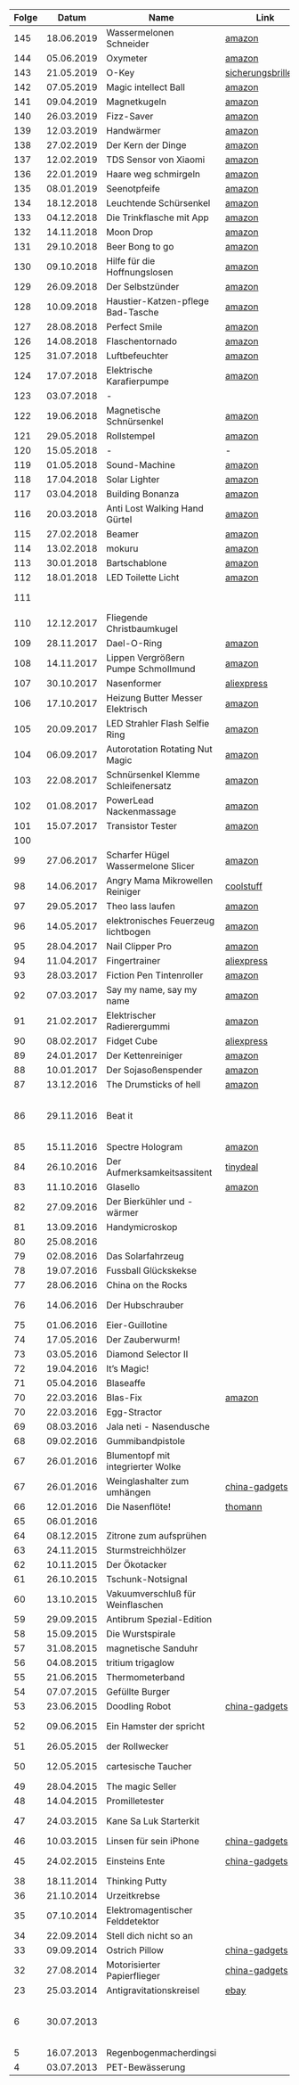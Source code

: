 | Folge |   Datum    |                Name                 |                                                        Link                                                         |                                                                                                                                Anmerkungen                                                                                                                                |
| ----- | ---------- | ----------------------------------- | ------------------------------------------------------------------------------------------------------------------- | ------------------------------------------------------------------------------------------------------------------------------------------------------------------------------------------------------------------------------------------------------------------------- |
| 145   | 18.06.2019 | Wassermelonen Schneider             | [amazon](https://www.amazon.de/dp/B07R9R45S8/?tag=minkorrekt-21)                                                    | [youtube](https://www.youtube.com/watch?v=AVcyCsjUw2Q)                                                                                                                                                                                                                    |
| 144   | 05.06.2019 | Oxymeter                            | [amazon](https://www.amazon.de/dp/B002VQBGYU/?tag=minkorrekt-21)                                                    |                                                                                                                                                                                                                                                                           |
| 143   | 21.05.2019 | O-Key                               | [sicherungsbrille.de](https://sicherungsbrille.de/sicherungsbrille-bestellen/o-key/)                                | [Info Blog](https://www.bergsteigen.com/produkte/test-o-key-knotenoeffnungshilfe-open-your-knot-easily)                                                                                                                                                                   |
| 142   | 07.05.2019 | Magic intellect Ball                | [amazon](https://www.amazon.de/dp/B00CFVDV3A/&tag=minkorrekt-21)                                                    |                                                                                                                                                                                                                                                                           |
| 141   | 09.04.2019 | Magnetkugeln                        | [amazon](https://www.amazon.de/dp/B075V2G73J/&tag=minkorrekt-21)                                                    |                                                                                                                                                                                                                                                                           |
| 140   | 26.03.2019 | Fizz-Saver                          | [amazon](https://www.amazon.de/dp/B008T6G146/?tag=minkorrekt-21)                                                    |                                                                                                                                                                                                                                                                           |
| 139   | 12.03.2019 | Handwärmer                          | [amazon](https://www.amazon.de/dp/B01ERA6NF4/?tag=minkor∏rekt-21)                                                   |                                                                                                                                                                                                                                                                           |
| 138   | 27.02.2019 | Der Kern der Dinge                  | [amazon](https://www.amazon.de/dp/B01AT5A23U/?tag=minkorrekt-21)                                                    |                                                                                                                                                                                                                                                                           |
| 137   | 12.02.2019 | TDS Sensor von Xiaomi               | [amazon](https://www.amazon.de/dp/B01J9SNLU4/?tag=minkorrekt-21)                                                    |                                                                                                                                                                                                                                                                           |
| 136   | 22.01.2019 | Haare weg schmirgeln                | [amazon](https://www.amazon.de/dp/B004V033BS/?tag=minkorrekt-21)                                                    |                                                                                                                                                                                                                                                                           |
| 135   | 08.01.2019 | Seenotpfeife                        | [amazon](https://www.amazon.de/dp/B01CYF00RQ/?tag=minkorrekt-21)                                                    |                                                                                                                                                                                                                                                                           |
| 134   | 18.12.2018 | Leuchtende Schürsenkel              | [amazon](https://www.amazon.de/dp/B00R7E9GBG/?tag=minkorrekt-21)                                                    |                                                                                                                                                                                                                                                                           |
| 133   | 04.12.2018 | Die Trinkflasche mit App            | [amazon](https://www.amazon.de/dp/B01N9S08A4/?tag=minkorrekt-21)                                                    |                                                                                                                                                                                                                                                                           |
| 132   | 14.11.2018 | Moon Drop                           | [amazon](https://www.amazon.de/dp/B076BP33PG/?tag=minkorrekt-21)                                                    |                                                                                                                                                                                                                                                                           |
| 131   | 29.10.2018 | Beer Bong to go                     | [amazon](https://www.amazon.de/dp/B07CKJ5J1W/?tag=minkorrekt-21)                                                    |                                                                                                                                                                                                                                                                           |
| 130   | 09.10.2018 | Hilfe für die Hoffnungslosen        | [amazon](https://www.amazon.de/dp/B078MBLLLD/?tag=minkorrekt-21)                                                    | [banggood](https://www.banggood.com/de/Original-Xiaomi-Flora-Smart-Flower-Pot-Monitor-Digital-Plants-Grass-Soil-Water-Light-Tester-Sensor-p-1199982.html? )                                                                                                               |
| 129   | 26.09.2018 | Der Selbstzünder                    | [amazon](https://www.amazon.de/dp/B07HBLMXZQ/?tag=minkorrekt-21)                                                    |                                                                                                                                                                                                                                                                           |
| 128   | 10.09.2018 | Haustier-Katzen-pflege Bad-Tasche   | [amazon](https://www.amazon.de/dp/B07B9P9RFH/?tag=minkorrekt-21)                                                    |                                                                                                                                                                                                                                                                           |
| 127   | 28.08.2018 | Perfect Smile                       | [amazon](https://www.amazon.de/dp/B01NBYWNXV/?tag=minkorrekt-21)                                                    | [perfectsmileteeth](http://www.perfectsmileteeth.com/)                                                                                                                                                                                                                    |
| 126   | 14.08.2018 | Flaschentornado                     | [amazon](https://www.amazon.de/dp/B00ST0XCYY/?tag=minkorrekt-21)                                                    | [youtube](https://youtu.be/Z-Ze0zZKho4)                                                                                                                                                                                                                                   |
| 125   | 31.07.2018 | Luftbefeuchter                      | [amazon](https://www.amazon.de/dp/B00NXLVRX2/?tag=minkorrekt-21)                                                    | [youtube](https://youtu.be/rtz4mJFsPu0)                                                                                                                                                                                                                                   |
| 124   | 17.07.2018 | Elektrische Karafierpumpe           | [amazon](https://www.amazon.de/dp/B01M349O9J/?tag=minkorrekt-21)                                                    | [youtube](https://youtu.be/eyFGdQsuHtw)                                                                                                                                                                                                                                   |
| 123   | 03.07.2018 | -                                   |                                                                                                                     |                                                                                                                                                                                                                                                                           |
| 122   | 19.06.2018 | Magnetische Schnürsenkel            | [amazon](https://www.amazon.de/dp/B0748KLKTC/?tag=minkorrekt-21)                                                    |                                                                                                                                                                                                                                                                           |
| 121   | 29.05.2018 | Rollstempel                         | [amazon](https://www.amazon.de/dp/B074V31Z83/?tag=minkorrekt-21)                                                    |                                                                                                                                                                                                                                                                           |
| 120   | 15.05.2018 | -                                   | -                                                                                                                   |                                                                                                                                                                                                                                                                           |
| 119   | 01.05.2018 | Sound-Machine                       | [amazon](https://www.amazon.de/dp/B00D9DZ94M/?tag=minkorrekt-21)                                                    |                                                                                                                                                                                                                                                                           |
| 118   | 17.04.2018 | Solar Lighter                       | [amazon](https://www.amazon.de/dp/B0745QXYX6/?tag=minkorrekt-21)                                                    |                                                                                                                                                                                                                                                                           |
| 117   | 03.04.2018 | Building Bonanza                    | [amazon](https://www.amazon.de/dp/B077D598M2/?tag=minkorrekt-21)                                                    |                                                                                                                                                                                                                                                                           |
| 116   | 20.03.2018 | Anti Lost Walking Hand Gürtel       | [amazon](https://www.amazon.de/dp/B071CVSD6H/?tag=minkorrekt-21)                                                    |                                                                                                                                                                                                                                                                           |
| 115   | 27.02.2018 | Beamer                              | [amazon](https://www.amazon.de/dp/B07FL5PFZV/?tag=minkorrekt-21)                                                    |                                                                                                                                                                                                                                                                           |
| 114   | 13.02.2018 | mokuru                              | [amazon](https://www.amazon.de/dp/B073B99J4H/?tag=minkorrekt-21)                                                    | [kickstarter](https://www.kickstarter.com/projects/1038095377/mokuru-the-amazing-desk-toy-that-you-can-take-anyw)                                                                                                                                                         |
| 113   | 30.01.2018 | Bartschablone                       | [amazon](https://www.amazon.de/dp/B01MS9HWPD/?tag=minkorrekt-21)                                                    |                                                                                                                                                                                                                                                                           |
| 112   | 18.01.2018 | LED Toilette Licht                  | [amazon](https://www.amazon.de/dp/B077Z5MWWD/?tag=minkorrekt-21)                                                    |                                                                                                                                                                                                                                                                           |
| 111   |            |                                     |                                                                                                                     | Wissenschaftsgala auf dem 34C3                                                                                                                                                                                                                                            |
| 110   | 12.12.2017 | Fliegende Christbaumkugel           |                                                                                                                     | [dropbox](https://www.dropbox.com/sh/nm8474sf0f03gjp/AAA-H22aSHKkJwPLP_1WkPvoa)                                                                                                                                                                                           |
| 109   | 28.11.2017 | Dael-O-Ring                         | [amazon](https://www.amazon.de/dp/B004NL46A2/?tag=minkorrekt-21)                                                    |                                                                                                                                                                                                                                                                           |
| 108   | 14.11.2017 | Lippen Vergrößern Pumpe Schmollmund | [amazon](https://www.amazon.de/dp/B01FDZB5IW/?tag=minkorrekt-21)                                                    |                                                                                                                                                                                                                                                                           |
| 107   | 30.10.2017 | Nasenformer                         | [aliexpress](https://de.aliexpress.com/item//32815599280.html)                                                      | [dropbox](https://www.dropbox.com/sh/8dgahnovu982udp/AACqEuVIZk2og7giU4xhHtdpa)                                                                                                                                                                                           |
| 106   | 17.10.2017 | Heizung Butter Messer Elektrisch    | [amazon](https://www.amazon.de/dp/B07193T7MK/?tag=minkorrekt-21)                                                    |                                                                                                                                                                                                                                                                           |
| 105   | 20.09.2017 | LED Strahler Flash Selfie Ring      | [amazon](https://www.amazon.de/dp/B06Y6682LB/?tag=minkorrekt-21)                                                    |                                                                                                                                                                                                                                                                           |
| 104   | 06.09.2017 | Autorotation Rotating Nut Magic     | [amazon](https://www.amazon.de/dp/B01MXEKIY9/?tag=minkorrekt-21)                                                    |                                                                                                                                                                                                                                                                           |
| 103   | 22.08.2017 | Schnürsenkel Klemme Schleifenersatz | [amazon](https://www.amazon.de/dp/B07416S8ML/?tag=minkorrekt-21)                                                    |                                                                                                                                                                                                                                                                           |
| 102   | 01.08.2017 | PowerLead Nackenmassage             | [amazon](https://www.amazon.de/dp/B06XG1H159/?tag=minkorrekt-21)                                                    |                                                                                                                                                                                                                                                                           |
| 101   | 15.07.2017 | Transistor Tester                   | [amazon](https://www.amazon.de/dp/B00XKMZX66/?tag=minkorrekt-21)                                                    |                                                                                                                                                                                                                                                                           |
| 100   |            |                                     |                                                                                                                     |                                                                                                                                                                                                                                                                           |
| 99    | 27.06.2017 | Scharfer Hügel Wassermelone Slicer  | [amazon](https://www.amazon.de/dp/B01D1HG9GW/?tag=minkorrekt-21)                                                    | [youtube](https://youtu.be/Brih4815fQA)                                                                                                                                                                                                                                   |
| 98    | 14.06.2017 | Angry Mama Mikrowellen Reiniger     | [coolstuff](https://www.coolstuff.de/Mikrowellenreiniger-Angry-Mama)                                                | [youtube](https://youtu.be/r7Aj_uFx1ZY)                                                                                                                                                                                                                                   |
| 97    | 29.05.2017 | Theo lass laufen                    | [amazon](https://www.amazon.de/dp/B00AM6W76W/?tag=minkorrekt-21)                                                    |                                                                                                                                                                                                                                                                           |
| 96    | 14.05.2017 | elektronisches Feuerzeug lichtbogen | [amazon](https://www.amazon.de/dp/B01L1UPNZY/?tag=minkorrekt-21)                                                    | [dropbox](https://www.dropbox.com/sc/am2flv4d24tmwjc/AAA-xkucuvzdQljE7jHPs9fSa)                                                                                                                                                                                           |
| 95    | 28.04.2017 | Nail Clipper Pro                    | [amazon](https://www.amazon.de/dp/B01N7MU0AW/?tag=minkorrekt-21)                                                    |                                                                                                                                                                                                                                                                           |
| 94    | 11.04.2017 | Fingertrainer                       | [aliexpress](https://de.aliexpress.com/item//32813196842.html)                                                      |                                                                                                                                                                                                                                                                           |
| 93    | 28.03.2017 | Fiction Pen Tintenroller            | [amazon](https://www.amazon.de/dp/B005ELBX92/?tag=minkorrekt-21)                                                    |                                                                                                                                                                                                                                                                           |
| 92    | 07.03.2017 | Say my name, say my name            | [amazon](https://www.amazon.de/dp/B01F0TGFAO/?tag=minkorrekt-21)                                                    | [youtube](https://youtu.be/sKTee-ytB7Q)                                                                                                                                                                                                                                   |
| 91    | 21.02.2017 | Elektrischer Radierergummi          | [amazon](https://www.amazon.de/dp/B01LXE6J7J/?tag=minkorrekt-21)                                                    | [photos.google](https://photos.google.com/share/AF1QipMpmc7-C9ELnEVdNoVgVSqUdB2vEycLNOvQdtJwC514SOf26h1MGhmUn51B8m023g?key=SmhUZWkzOE01NlNTSU4zdU9aRlZLWlFqRzRTWmZn)                                                                                                      |
| 90    | 08.02.2017 | Fidget Cube                         | [aliexpress](https://de.aliexpress.com/item//32838901541.html)                                                      |                                                                                                                                                                                                                                                                           |
| 89    | 24.01.2017 | Der Kettenreiniger                  | [amazon](https://www.amazon.de/dp/B01GKPD46A/?tag=minkorrekt-21)                                                    |                                                                                                                                                                                                                                                                           |
| 88    | 10.01.2017 | Der Sojasoßenspender                | [amazon](https://www.amazon.de/dp/B01E9WCFO8/?tag=minkorrekt-21)                                                    |                                                                                                                                                                                                                                                                           |
| 87    | 13.12.2016 | The Drumsticks of hell              | [amazon](https://www.amazon.de/dp/B00W3EFJSY/?tag=minkorrekt-21)                                                    |                                                                                                                                                                                                                                                                           |
| 86    | 29.11.2016 | Beat it                             |                                                                                                                     | musste wegen postalischer Probleme leider entfallen                                                                                                                                                                                                                       |
| 85    | 15.11.2016 | Spectre Hologram                    | [amazon](https://www.amazon.de/dp/B01CO0EW34/?tag=minkorrekt-21)                                                    |                                                                                                                                                                                                                                                                           |
| 84    | 26.10.2016 | Der Aufmerksamkeitsassitent         | [tinydeal](http://www.tinydeal.com/anti-sleep-alarm-drive-alert-driver-awake-driver-alarm-truck-tool-p-159085.html) |                                                                                                                                                                                                                                                                           |
| 83    | 11.10.2016 | Glasello                            | [amazon](https://www.amazon.de/dp/B01KK8NBE8/?tag=minkorrekt-21)                                                    |                                                                                                                                                                                                                                                                           |
| 82    | 27.09.2016 | Der Bierkühler und -wärmer          |                                                                                                                     |                                                                                                                                                                                                                                                                           |
| 81    | 13.09.2016 | Handymicroskop                      |                                                                                                                     |                                                                                                                                                                                                                                                                           |
| 80    | 25.08.2016 |                                     |                                                                                                                     |                                                                                                                                                                                                                                                                           |
| 79    | 02.08.2016 | Das Solarfahrzeug                   |                                                                                                                     | [youtube](https://www.dropbox.com/sc/cmmohck718gag13/AADPZE848u9mIbr3Pv18FyZ1a)                                                                                                                                                                                           |
| 78    | 19.07.2016 | Fussball Glückskekse                |                                                                                                                     |                                                                                                                                                                                                                                                                           |
| 77    | 28.06.2016 | China on the Rocks                  |                                                                                                                     | [photos.google](https://goo.gl/photos/df3p1YxNC8VJ9yxdA)                                                                                                                                                                                                                  |
| 76    | 14.06.2016 | Der Hubschrauber                    |                                                                                                                     | [photos.google](https://goo.gl/photos/ccXMyYPcDnfjsH339), [photos.google](https://goo.gl/photos/qkB9XwnLVX3uVUNFA)                                                                                                                                                        |
| 75    | 01.06.2016 | Eier-Guillotine                     |                                                                                                                     |                                                                                                                                                                                                                                                                           |
| 74    | 17.05.2016 | Der Zauberwurm!                     |                                                                                                                     | [photos.google](https://goo.gl/photos/XACvQkVdiY7amQuAA)                                                                                                                                                                                                                  |
| 73    | 03.05.2016 | Diamond Selector II                 |                                                                                                                     |                                                                                                                                                                                                                                                                           |
| 72    | 19.04.2016 | It’s Magic!                         |                                                                                                                     | [photos.google](https://goo.gl/photos/oH7k79JQXsLmnvoeA)                                                                                                                                                                                                                  |
| 71    | 05.04.2016 | Blaseaffe                           |                                                                                                                     | [photos.google](https://goo.gl/photos/DxPLmhY74xzDRi7W7)                                                                                                                                                                                                                  |
| 70    | 22.03.2016 | Blas-Fix                            | [amazon](http://www.amazon.de/dp/B00BG4MQVK/?tag=minkorrekt-21)                                                     |                                                                                                                                                                                                                                                                           |
| 70    | 22.03.2016 | Egg-Stractor                        |                                                                                                                     | [youtube](https://www.youtube.com/watch?v=LY9-BS6snwM)                                                                                                                                                                                                                    |
| 69    | 08.03.2016 | Jala neti - Nasendusche             |                                                                                                                     | [photos.google](https://get.google.com/albumarchive/107341743493109591753/album/AF1QipOvaDYAucGn9gildHwVe72AW7hFCiPf_IjDKTzQ?source=pwa)                                                                                                                                  |
| 68    | 09.02.2016 | Gummibandpistole                    |                                                                                                                     | [photos.google](https://get.google.com/albumarchive/107341743493109591753/album/AF1QipO1lvtF1vG6YCKnjLrIGl-MfP9WD_M5sTQ2gywI)                                                                                                                                             |
| 67    | 26.01.2016 | Blumentopf mit integrierter Wolke   |                                                                                                                     | [youtube](https://youtu.be/DjUlNhEH9WA)                                                                                                                                                                                                                                   |
| 67    | 26.01.2016 | Weinglashalter zum umhängen         | [china-gadgets](https://www.china-gadgets.de/weinglas-tragegurt/)                                                   |                                                                                                                                                                                                                                                                           |
| 66    | 12.01.2016 | Die Nasenflöte!                     | [thomann](http://www.thomann.de/de/stoelzel_nasenfloete_750530.htm)                                                 | [photos.google](https://get.google.com/albumarchive/107341743493109591753/album/AF1QipMAyAZYrAlm3lnwINsgR7qI4CVaqr8zZxKwmw6r)                                                                                                                                             |
| 65    | 06.01.2016 |                                     |                                                                                                                     |                                                                                                                                                                                                                                                                           |
| 64    | 08.12.2015 | Zitrone zum aufsprühen              |                                                                                                                     |                                                                                                                                                                                                                                                                           |
| 63    | 24.11.2015 | Sturmstreichhölzer                  |                                                                                                                     |                                                                                                                                                                                                                                                                           |
| 62    | 10.11.2015 | Der Ökotacker                       |                                                                                                                     | [photos.google](https://get.google.com/albumarchive/107341743493109591753/album/AF1QipO8am3lPq1m1KOfna6xJ55dM4POLzY6jsBzYcfY)                                                                                                                                             |
| 61    | 26.10.2015 | Tschunk-Notsignal                   |                                                                                                                     |                                                                                                                                                                                                                                                                           |
| 60    | 13.10.2015 | Vakuumverschluß für Weinflaschen    |                                                                                                                     |                                                                                                                                                                                                                                                                           |
| 59    | 29.09.2015 | Antibrum Spezial-Edition            |                                                                                                                     |                                                                                                                                                                                                                                                                           |
| 58    | 15.09.2015 | Die Wurstspirale                    |                                                                                                                     | [youtube](https://youtu.be/PTMZoYDRQGU)                                                                                                                                                                                                                                   |
| 57    | 31.08.2015 | magnetische Sanduhr                 |                                                                                                                     | [youtube](https://youtu.be/_8HcXSy47Ec)                                                                                                                                                                                                                                   |
| 56    | 04.08.2015 | tritium trigaglow                   |                                                                                                                     |                                                                                                                                                                                                                                                                           |
| 55    | 21.06.2015 | Thermometerband                     |                                                                                                                     | [photos.google](https://get.google.com/albumarchive/107341743493109591753/album/AF1QipN-I2iJe3hv8cIV2VKImkKsINKmgjtLIBgpAHiz?authKey=CPuPi6n92a3JUQ)                                                                                                                      |
| 54    | 07.07.2015 | Gefüllte Burger                     |                                                                                                                     | [photos.google](https://get.google.com/albumarchive/107341743493109591753/album/AF1QipNPE1-0maY1Ux3g_s2qGTIVCsLlefJ2W1I_GWmP)                                                                                                                                             |
| 53    | 23.06.2015 | Doodling Robot                      | [china-gadgets](http://www.china-gadgets.de/gadget/kritzelroboter/)                                                 |                                                                                                                                                                                                                                                                           |
| 52    | 09.06.2015 | Ein Hamster der spricht             |                                                                                                                     | [photos.google](https://plus.google.com/photos/107341743493109591753/albums/6158114702726364257?authkey=CLOcr-HLl6j52QE), [youtube](https://www.youtube.com/watch?v=_vCzL8Ef8OU)                                                                                          |
| 51    | 26.05.2015 | der Rollwecker                      |                                                                                                                     | [photos.google](https://plus.google.com/photos/107341743493109591753/albums/6152747817149663329?authkey=CM3QxJLXorb1Xg)                                                                                                                                                   |
| 50    | 12.05.2015 | cartesische Taucher                 |                                                                                                                     | [photos.google](https://plus.google.com/photos/107341743493109591753/albums/6147869543345651553?authkey=CICgxM6F5o3tfQ), [youtube](http://youtu.be/2ejoDXtRoqk), [geolino](https://www.geo.de/geolino/basteln/4339-rtkl-experiment-so-baut-ihr-einen-kartesischen-angler) |
| 49    | 28.04.2015 | The magic Seller                    |                                                                                                                     |                                                                                                                                                                                                                                                                           |
| 48    | 14.04.2015 | Promilletester                      |                                                                                                                     |                                                                                                                                                                                                                                                                           |
| 47    | 24.03.2015 | Kane Sa Luk Starterkit              |                                                                                                                     | [youtube](https://youtu.be/YbE6TSSChjw), [photos.google](https://plus.google.com/photos/107341743493109591753/albums/6129728794597640529?authkey=CP-F-qr_zOeebg)                                                                                                          |
| 46    | 10.03.2015 | Linsen für sein iPhone              | [china-gadgets](https://www.china-gadgets.de/aufklemmbare-objektive-smartphone/)                                    |                                                                                                                                                                                                                                                                           |
| 45    | 24.02.2015 | Einsteins Ente                      | [china-gadgets](https://www.china-gadgets.de/einsteins-ente/)                                                       | [photos.google](https://plus.google.com/photos/107341743493109591753/albums/6119168711095110033?authkey=CIKOg5y8rKruqwE), [youtube](http://youtu.be/onZoQ2jUFrA)                                                                                                          |
| 38    | 18.11.2014 | Thinking Putty                      |                                                                                                                     | [photos.google](https://plus.google.com/photos/107341743493109591753/albums/6082972802986040801?authkey=CNau4s79svvCAw)                                                                                                                                                   |
| 36    | 21.10.2014 | Urzeitkrebse                        |                                                                                                                     | [photos.google](https://plus.google.com/photos/107341743493109591753/albums/6072565318128376257?authkey=CPHtw86KtMrNnAE)                                                                                                                                                  |
| 35    | 07.10.2014 | Elektromagentischer Felddetektor    |                                                                                                                     | [photos.google](https://get.google.com/albumarchive/107341743493109591753/album/AF1QipOgmBuHd6LkA5B-vxkl4clloH6vmGvg98utaR7T/AF1QipNUk4U-4hwu7UVD8Bqr7TLSOP45KxQ8tXQ9T6AL)                                                                                                |
| 34    | 22.09.2014 | Stell dich nicht so an              |                                                                                                                     | [photos.google](https://plus.google.com/photos/107341743493109591753/album/6062023849809155153/6062023854249223650?authkey=COq_3qag7uqqfw)                                                                                                                                |
| 33    | 09.09.2014 | Ostrich Pillow                      | [china-gadgets](https://gadgets-china.de/ostrich-pillow-straussenkissen-kissen/)                                    | [photos.google](https://plus.google.com/photos/107341743493109591753/albums/6057373857386305121?authkey=CIX1m-b5rq6FDg)                                                                                                                                                   |
| 32    | 27.08.2014 | Motorisierter Papierflieger         | [china-gadgets](https://www.china-gadgets.de/papierflieger-elektromotor-power-up/)                                  |                                                                                                                                                                                                                                                                           |
| 23    | 25.03.2014 | Antigravitationskreisel             | [ebay](https://www.ebay.de/itm/160586911447)                                                                        | [youtube](https://youtu.be/899osYL0hpY)                                                                                                                                                                                                                                   |
| 6     | 30.07.2013 |                                     |                                                                                                                     | Sieht aus wie ein Sexspielzeug, ist aber was ganz anderes                                                                                                                                                                                                                 |
| 5     | 16.07.2013 | Regenbogenmacherdingsi              |                                                                                                                     | [photos.google](https://get.google.com/albumarchive/107341743493109591753/album/AF1QipMcpwcXSvZtPHACwfwI-6DUqKCPgXn8V6PAtOR3?source=pwa)                                                                                                                                  |
| 4     | 03.07.2013 | PET-Bewässerung                     |                                                                                                                     | [photos.google](https://get.google.com/albumarchive/107341743493109591753/album/AF1QipOFHLdJGRd-SuBmG1JxGm0DIJf3Q43jrNrBWJgR?source=pwa&authKey=CPPL1prh7MSrQQ)                                                                                                           |
